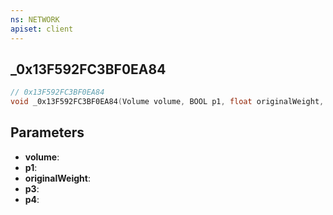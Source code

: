 ```yaml
---
ns: NETWORK
apiset: client
---
```

## _0x13F592FC3BF0EA84

```c
// 0x13F592FC3BF0EA84
void _0x13F592FC3BF0EA84(Volume volume, BOOL p1, float originalWeight, Any p3, Any p4);
```


## Parameters
* **volume**:
* **p1**:
* **originalWeight**:
* **p3**:
* **p4**:
